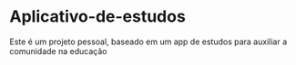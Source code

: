 # Aplicativo-de-estudos
 
 Este é um projeto pessoal, baseado em um app de estudos para auxiliar a comunidade na educação
